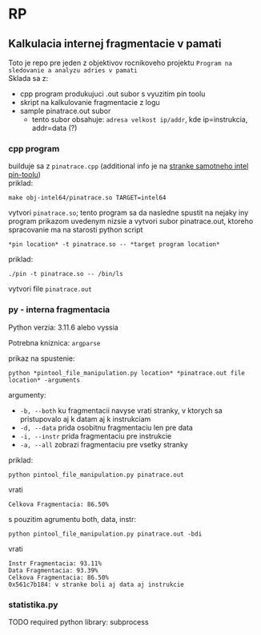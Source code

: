 # RP

## Kalkulacia internej fragmentacie v pamati

Toto je repo pre jeden z objektivov rocnikoveho projektu `Program na sledovanie a analyzu adries v pamati`\
Sklada sa z:
- cpp program produkujuci .out subor s vyuzitim pin toolu
- skript na kalkulovanie fragmentacie z logu
- sample pinatrace.out subor
  - tento subor obsahuje: `adresa velkost ip/addr`, kde ip=instrukcia, addr=data (?)

### cpp program

builduje sa z `pinatrace.cpp` (additional info je na [stranke samotneho intel pin-toolu](https://software.intel.com/sites/landingpage/pintool/docs/98830/Pin/doc/html/index.html#BuildingExamples))\
priklad:
```
make obj-intel64/pinatrace.so TARGET=intel64
```
vytvori `pinatrace.so`; tento program sa da nasledne spustit na nejaky iny program prikazom uvedenym nizsie a vytvori subor pinatrace.out, ktoreho spracovanie ma na starosti python script

`
*pin location* -t pinatrace.so -- *target program location*
`

priklad:
```
./pin -t pinatrace.so -- /bin/ls
```

vytvori file `pinatrace.out`

### py - interna fragmentacia

Python verzia: 3.11.6 alebo vyssia

Potrebna kniznica: `argparse`

prikaz na spustenie:

`
python *pintool_file_manipulation.py location* *pinatrace.out file location* -arguments
`

argumenty:
- `-b, --both` ku fragmentacii navyse vrati stranky, v ktorych sa pristupovalo aj k datam aj k instrukciam
- `-d, --data` prida osobitnu fragmentaciu len pre data
- `-i, --instr` prida fragmentaciu pre instrukcie
- `-a, --all` zobrazi fragmentaciu pre vsetky stranky

priklad:

```
python pintool_file_manipulation.py pinatrace.out
```

vrati

```
Celkova Fragmentacia: 86.50%
```

s pouzitim agrumentu both, data, instr:

```
python pintool_file_manipulation.py pinatrace.out -bdi
```

vrati

```
Instr Fragmentacia: 93.11%
Data Fragmentacia: 93.39%
Celkova Fragmentacia: 86.50%
0x561c7b184: v stranke boli aj data aj instrukcie
```

### statistika.py
TODO
required python library: subprocess
